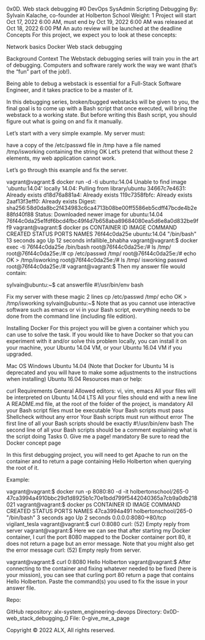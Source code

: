0x0D. Web stack debugging #0 DevOps SysAdmin Scripting Debugging By: Sylvain Kalache, co-founder at Holberton School Weight: 1 Project will start Oct 17, 2022 6:00 AM, must end by Oct 19, 2022 6:00 AM was released at Oct 18, 2022 6:00 PM An auto review will be launched at the deadline Concepts For this project, we expect you to look at these concepts:

Network basics Docker Web stack debugging

Background Context The Webstack debugging series will train you in the art of debugging. Computers and software rarely work the way we want (that’s the “fun” part of the job!).

Being able to debug a webstack is essential for a Full-Stack Software Engineer, and it takes practice to be a master of it.

In this debugging series, broken/bugged webstacks will be given to you, the final goal is to come up with a Bash script that once executed, will bring the webstack to a working state. But before writing this Bash script, you should figure out what is going on and fix it manually.

Let’s start with a very simple example. My server must:

have a copy of the /etc/passwd file in /tmp have a file named /tmp/isworking containing the string OK Let’s pretend that without these 2 elements, my web application cannot work.

Let’s go through this example and fix the server.

vagrant@vagrant:$ docker run -d -ti ubuntu:14.04 Unable to find image 'ubuntu:14.04' locally 14.04: Pulling from library/ubuntu 34667c7e4631: Already exists d18d76a881a4: Already exists 119c7358fbfc: Already exists 2aaf13f3eff0: Already exists Digest: sha256:58d0da8bc2f434983c6ca4713b08be00ff5586eb5cdff47bcde4b2e88fd40f88 Status: Downloaded newer image for ubuntu:14.04 76f44c0da25e1fdf6bcd4fbc49f4d7b658aba89684080ea5d6e8a0d832be9ff9 vagrant@vagrant:$ docker ps CONTAINER ID IMAGE COMMAND CREATED STATUS PORTS NAMES 76f44c0da25e ubuntu:14.04 "/bin/bash" 13 seconds ago Up 12 seconds infallible_bhabha vagrant@vagrant:$ docker exec -ti 76f44c0da25e /bin/bash root@76f44c0da25e:/# ls /tmp/ root@76f44c0da25e:/# cp /etc/passwd /tmp/ root@76f44c0da25e:/# echo OK > /tmp/isworking root@76f44c0da25e:/# ls /tmp/ isworking passwd root@76f44c0da25e:/# vagrant@vagrant:$ Then my answer file would contain:

sylvain@ubuntu:~$ cat answerfile #!/usr/bin/env bash

Fix my server with these magic 2 lines
cp /etc/passwd /tmp/ echo OK > /tmp/isworking sylvain@ubuntu:~$ Note that as you cannot use interactive software such as emacs or vi in your Bash script, everything needs to be done from the command line (including file edition).

Installing Docker For this project you will be given a container which you can use to solve the task. If you would like to have Docker so that you can experiment with it and/or solve this problem locally, you can install it on your machine, your Ubuntu 14.04 VM, or your Ubuntu 16.04 VM if you upgraded.

Mac OS Windows Ubuntu 14.04 (Note that Docker for Ubuntu 14 is deprecated and you will have to make some adjustments to the instructions when installing) Ubuntu 16.04 Resources man or help:

curl Requirements General Allowed editors: vi, vim, emacs All your files will be interpreted on Ubuntu 14.04 LTS All your files should end with a new line A README.md file, at the root of the folder of the project, is mandatory All your Bash script files must be executable Your Bash scripts must pass Shellcheck without any error Your Bash scripts must run without error The first line of all your Bash scripts should be exactly #!/usr/bin/env bash The second line of all your Bash scripts should be a comment explaining what is the script doing Tasks 0. Give me a page! mandatory Be sure to read the Docker concept page

In this first debugging project, you will need to get Apache to run on the container and to return a page containing Hello Holberton when querying the root of it.

Example:

vagrant@vagrant:$ docker run -p 8080:80 -d -it holbertonschool/265-0 47ca3994a4910bbc29d1d8925b1c70e1bdd799f5442040365a7cb9a0db218021 vagrant@vagrant:$ docker ps CONTAINER ID IMAGE COMMAND CREATED STATUS PORTS NAMES 47ca3994a491 holbertonschool/265-0 "/bin/bash" 3 seconds ago Up 2 seconds 0.0.0.0:8080->80/tcp vigilant_tesla vagrant@vagrant:$ curl 0:8080 curl: (52) Empty reply from server vagrant@vagrant:$ Here we can see that after starting my Docker container, I curl the port 8080 mapped to the Docker container port 80, it does not return a page but an error message. Note that you might also get the error message curl: (52) Empty reply from server.

vagrant@vagrant:$ curl 0:8080 Hello Holberton vagrant@vagrant:$ After connecting to the container and fixing whatever needed to be fixed (here is your mission), you can see that curling port 80 return a page that contains Hello Holberton. Paste the command(s) you used to fix the issue in your answer file.

Repo:

GitHub repository: alx-system_engineering-devops Directory: 0x0D-web_stack_debugging_0 File: 0-give_me_a_page

Copyright © 2022 ALX, All rights reserved.
